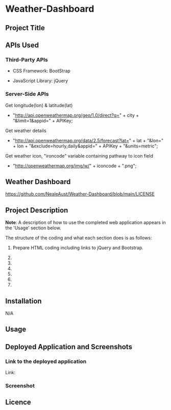 # Weather-Dashboard

## Project Title




## APIs Used

### Third-Party APIs

- CSS Framework: BootStrap

- JavaScript Library: jQuery

### Server-Side APIs

Get longitude(lon) & latitude(lat)
- "http://api.openweathermap.org/geo/1.0/direct?q=" + city + "&limit=1&appid=" + APIKey;

Get weather details
- "http://api.openweathermap.org/data/2.5/forecast?lat=" + lat + "&lon=" + lon + "&exclude=hourly,daily&appid=" + APIKey + "&units=metric";

Get weather icon, "ironcode" variable containing pathway to icon field 
- "http://openweathermap.org/img/w/" + iconcode + ".png";


## Weather Dashboard

https://github.com/NealeAust/Weather-Dashboard/blob/main/LICENSE






## Project Description



**Note**: A description of how to use the completed web application appears in the 'Usage' section below.

The structure of the coding and what each section does is as follows:

1. Prepare HTML coding including links to jQuery and Bootstrap. 

2. 

3. 

4.

5. 

6.

7. 

## Installation

N/A

## Usage






## Deployed Application and Screenshots

### Link to the deployed application

Link:  

### Screenshot





## Licence




